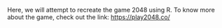 Here, we will attempt to recreate the game 2048 using R. To know more about the game, check out the link: https://play2048.co/
